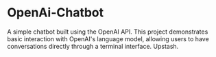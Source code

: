 # OpenAi-Chatbot
A simple chatbot built using the OpenAI API. This project demonstrates basic interaction with OpenAI's language model, allowing users to have conversations directly through a terminal interface. Upstash.